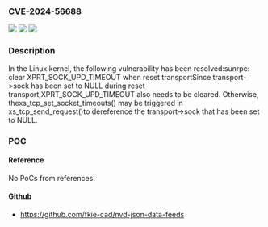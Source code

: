 ### [CVE-2024-56688](https://cve.mitre.org/cgi-bin/cvename.cgi?name=CVE-2024-56688)
![](https://img.shields.io/static/v1?label=Product&message=Linux&color=blue)
![](https://img.shields.io/static/v1?label=Version&message=7196dbb02ea05835b9ee56910ee82cb55422c7f1%3C%20cc91d59d34ff6a6fee1c0b48612081a451e05e9a%20&color=brighgreen)
![](https://img.shields.io/static/v1?label=Vulnerability&message=n%2Fa&color=brighgreen)

### Description

In the Linux kernel, the following vulnerability has been resolved:sunrpc: clear XPRT_SOCK_UPD_TIMEOUT when reset transportSince transport->sock has been set to NULL during reset transport,XPRT_SOCK_UPD_TIMEOUT also needs to be cleared. Otherwise, thexs_tcp_set_socket_timeouts() may be triggered in xs_tcp_send_request()to dereference the transport->sock that has been set to NULL.

### POC

#### Reference
No PoCs from references.

#### Github
- https://github.com/fkie-cad/nvd-json-data-feeds

